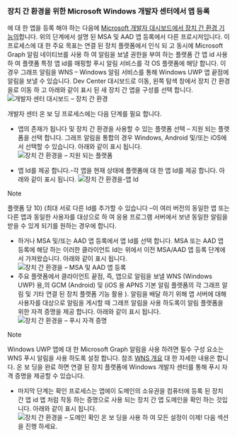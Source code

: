 ### <a name="register-your-app-in-microsoft-windows-dev-center-for-cross-device-experiences"></a>장치 간 환경을 위한 Microsoft Windows 개발자 센터에서 앱 등록
에 대 한 앱을 등록 해야 하는 다음에 [Microsoft 개발자 대시보드에서 장치 간 환경 기능의](https://developer.microsoft.com/dashboard/crossplatform/web)합니다. 위의 단계에서 설명 된 MSA 및 AAD 앱 등록에서 다른 프로시저입니다. 이 프로세스에 대 한 주요 목표는 연결 된 장치 플랫폼에서 인식 되 고 동시에 Microsoft Graph 알림 네이티브를 사용 하 여 알림을 보낼 권한을 부여 하는 플랫폼 간 앱 id 사용 하 여 플랫폼 특정 앱 id를 매핑할 푸시 알림 서비스를 각 OS 플랫폼에 해당 합니다. 이 경우 그래프 알림을 WNS – Windows 알림 서비스를 통해 Windows UWP 앱 끝점에 알림을 보낼 수 있습니다. Dev Center 대시보드로 이동, 왼쪽 탐색 창에서 장치 간 환경을로 이동 하 고 아래와 같이 표시 된 새 장치 간 앱을 구성를 선택 합니다.
![개발자 센터 대시보드 – 장치 간 환경](../../notifications/media/dev_center_portal/dev_center_portal_1_overview.png)

개발자 센터 온 보 딩 프로세스에는 다음 단계를 필요 합니다.
* 앱의 존재가 됩니다 및 장치 간 환경을 사용할 수 있는 플랫폼 선택 – 지원 되는 플랫폼을 선택 합니다. 그래프 알림을 통합의 경우 Windows, Android 및/또는 iOS에서 선택할 수 있습니다. 아래와 같이 표시 됩니다.
![장치 간 환경을 – 지원 되는 플랫폼](../../notifications/media/dev_center_portal/dev_center_portal_2_supported_platforms.png)

* 앱 Id를 제공 합니다.-각 앱을 현재 상태에 플랫폼에 대 한 앱 Id를 제공 합니다. 아래와 같이 표시 됩니다.
![장치 간 환경을-앱 Id](../../notifications/media/dev_center_portal/dev_center_portal_3_app_ids.png)
> [!NOTE]
> 플랫폼 당 10) (최대 서로 다른 Id를 추가할 수 있습니다 –이 여러 버전의 동일한 앱 또는 다른 앱과 동일한 사용자를 대상으로 하 여 응용 프로그램 서버에서 보낸 동일한 알림을 받을 수 있게 되기를 원하는 경우에 합니다. 

* 하거나 MSA 및/또는 AAD 앱 등록에서 앱 Id를 선택 합니다. MSA 또는 AAD 앱 등록에 해당 하는 이러한 클라이언트 Id는 위에서 이전 MSA/AAD 앱 등록 단계에서 가져왔습니다. 아래와 같이 표시 됩니다. 
![장치 간 환경을 – MSA 및 AAD 앱 등록](../../notifications/media/dev_center_portal/dev_center_portal_4_msa_aad_connections.png)
* 주요 플랫폼에서 클라이언트 끝점, 즉, 앱으로 알림을 보낼 WNS (Windows UWP) 용,의 GCM (Android) 및 (iOS 용 APNS 기본 알림 플랫폼의 각 그래프 알림 및 기타 연결 된 장치 플랫폼 기능 활용 ). 알림을 배달 하기 위해 앱 서버에 대해 사용자를 대상으로 알림을 게시할 때 그래프 알림을 사용 하도록이 알림 플랫폼을 위한 자격 증명을 제공 합니다. 아래와 같이 표시 됩니다. 
![장치 간 환경을 – 푸시 자격 증명](../../notifications/media/dev_center_portal/dev_center_portal_5_push_credentials.png)
> [!NOTE] 
> Windows UWP 앱에 대 한 Microsoft Graph 알림을 사용 하려면 필수 구성 요소는 WNS 푸시 알림을 사용 하도록 설정 합니다. 참조 [WNS 개요](https://docs.microsoft.com/en-us/windows/uwp/design/shell/tiles-and-notifications/windows-push-notification-services--wns--overview) 대 한 자세한 내용은 합니다. 온 보 딩을 완료 하면 연결 된 장치 플랫폼에 Windows 개발자 센터를 통해 푸시 자격 증명을 제공할 수 있습니다. 
* 마지막 단계는 확인 프로세스는 앱에이 도메인의 소유권을 컴퓨터에 등록 된 장치 간 앱 id 앱 처럼 작동 하는 증명으로 사용 되는 장치 간 앱 도메인을 확인 하는 것입니다. 아래와 같이 표시 됩니다.  
![장치 간 환경을 – 도메인 확인](../../notifications/media/dev_center_portal/dev_center_portal_6_domain_verification.png) 온 보 딩을 사용 하 여 모든 설정이 이제! 다음 섹션을 진행 하세요. 


